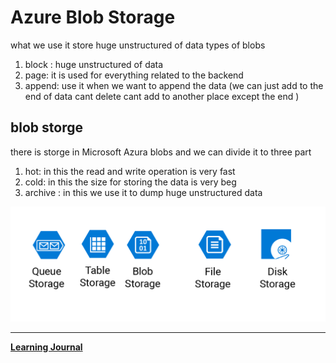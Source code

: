 # Azure Blob Storage
what we use it
 store huge unstructured of data
types of blobs
1. block : huge unstructured of data
2. page: it is used for everything related to the backend 
3. append: use it when we want to append the data (we can just add to the end of data cant delete cant add to another place except the end )
## blob storge
there is storge in Microsoft Azura blobs
and we can divide it to three part
1. hot: in this the read and write operation is very fast
2. cold: in this the size for storing the data is very beg 
3. archive : in this we use it to dump huge unstructured  data


![img](./blob.png)


----------------------
**[Learning Journal](./LearningJournal.md)**

